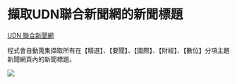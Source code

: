 # 擷取UDN聯合新聞網的新聞標題

<a href="https://udn.com/news/breaknews/1"  title="UDN 聯合新聞網">UDN 聯合新聞網</a>

程式會自動蒐集擷取所有在【精選】、【要聞】、【國際】、【財經】、【數位】分項主題新聞網頁內的新聞標題。 

<img src='https://github.com/leeeating/crawling-example/blob/main/udn%20screenshot.png'>
